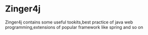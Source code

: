 # Zinger4j
Zinger4j contains some useful tookits,best practice of java web programming,extensions of popular framework like spring and so on
